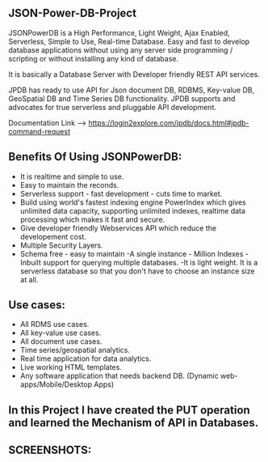 ## JSON-Power-DB-Project

JSONPowerDB is a High Performance, Light Weight, Ajax Enabled, Serverless, Simple to Use, Real-time Database. Easy and fast to develop database applications without using any server side programming / scripting or without installing any kind of database.

It is basically a Database Server with Developer friendly REST API services.

JPDB has ready to use API for Json document DB, RDBMS, Key-value DB, GeoSpatial DB and Time Series DB functionality. JPDB supports and advocates for true serverless and pluggable API development.


Documentation Link --> https://login2explore.com/jpdb/docs.html#jpdb-command-request

## Benefits Of Using JSONPowerDB:







- It is realtime and simple to use.
- Easy to maintain the reconds.
- Serverless support - fast development - cuts time to market.
- Build using world's fastest indexing engine PowerIndex which gives unlimited data capacity, supporting unlimited indexes, realtime data processing which makes it fast and secure.
- Give developer friendly Webservices API which reduce the developement cost.
- Multiple Security Layers.
- Schema free - easy to maintain
-A single instance - Million Indexes
-Inbuilt support for querying multiple databases.
-It is light weight.
It is a serverless database so that you don't have to choose an instance size at all.

## Use cases:
- All RDMS use cases.
- All key-value use cases.
- All document use cases.
- Time series/geospatial analytics.
- Real time application for data analytics.
- Live working HTML templates.
- Any software application that needs backend DB. (Dynamic web-apps/Mobile/Desktop Apps)
 
 ## In this Project I have created the PUT operation and learned the Mechanism of API in Databases.
 
 ## SCREENSHOTS:
